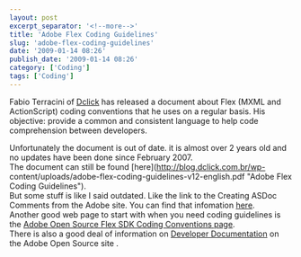 ```yaml
---
layout: post
excerpt_separator: '<!--more-->'
title: 'Adobe Flex Coding Guidelines'
slug: 'adobe-flex-coding-guidelines'
date: '2009-01-14 08:26'
publish_date: '2009-01-14 08:26'
category: ['Coding']
tags: ['Coding']
---
```

Fabio Terracini of [Dclick](http://blog.dclick.com.br/ "Fabio Terracini -
Ddick") has released a document about Flex (MXML and ActionScript) coding
conventions that he uses on a regular basis. His objective: provide a common
and consistent language to help code comprehension between developers.  
  
  
Unfortunately the document is out of date. it is almost over 2 years old and
no updates have been done since February 2007.  
The document can still be found [here](http://blog.dclick.com.br/wp-
content/uploads/adobe-flex-coding-guidelines-v12-english.pdf "Adobe Flex
Coding Guidelines").  
But some stuff is like I said outdated. Like the link to the Creating ASDoc
Comments from the Adobe site. You can find that infomation
[here](http://livedocs.adobe.com/flex/3/html/help.html?content=asdoc_3.html
"Creating ASDoc Comments").  
Another good web page to start with when you need coding guidelines is the
[Adobe Open Source Flex SDK Coding Conventions
page](http://opensource.adobe.com/wiki/display/flexsdk/Coding+Conventions
"Adobe Open Source Flex SDK Coding Conventions").  
There is also a good deal of information on [Developer
Documentation](http://opensource.adobe.com/wiki/display/flexsdk/Developer+Documentation
"Adobe Flex Developer Documentation") on the Adobe Open Source site .

